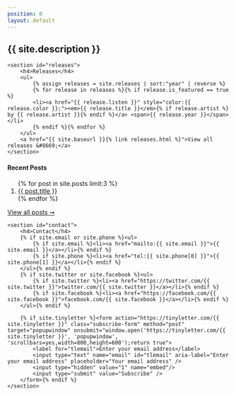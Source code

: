 ```yaml
---
position: 0
layout: default
---
```


<div class="col">
    <section id="intro">
        <h2>{{ site.description }}</h2>
    </section>

    <section id="releases">
        <h4>Releases</h4>
        <ul>
            {% assign releases = site.releases | sort:"year" | reverse %}
            {% for release in releases %}{% if release.is_featured == true %}
            <li><a href="{{ release.listen }}" style="color:{{ release.color }};"><em>{{ release.title }}</em>{% if release.artist %} by {{ release.artist }}{% endif %}</a> <span>{{ release.year }}</span></li>
            {% endif %}{% endfor %}
        </ul>
        <a href="{{ site.baseurl }}{% link releases.html %}">View all releases &#8669;</a>
    </section>
</div>

<div class="col">
    <section id="recent-posts">
        <h4>Recent Posts</h4>
        <ol>
            {% for post in site.posts limit:3 %}
            <li><a href="{{ post.url | prepend: site.baseurl }}">{{ post.title }}</a></li>
            {% endfor %}
        </ol>
        <a href="{{ site.baseurl }}{% link observations.html %}">View all posts &#8669;</a>
    </section>

    <section id="contact">
        <h4>Contact</h4>
        {% if site.email or site.phone %}<ul>
            {% if site.email %}<li><a href="mailto:{{ site.email }}">{{ site.email }}</a></li>{% endif %}
            {% if site.phone %}<li><a href="tel:{{ site.phone[0] }}">{{ site.phone[1] }}</a></li>{% endif %}
        </ul>{% endif %}
        {% if site.twitter or site.facebook %}<ul>
            {% if site.twitter %}<li><a href="https://twitter.com/{{ site.twitter }}">twitter.com/{{ site.twitter }}</a></li>{% endif %}
            {% if site.facebook %}<li><a href="https://facebook.com/{{ site.facebook }}">facebook.com/{{ site.facebook }}</a></li>{% endif %}
        </ul>{% endif %}

        {% if site.tinyletter %}<form action="https://tinyletter.com/{{ site.tinyletter }}" class="subscribe-form" method="post" target="popupwindow" onsubmit="window.open('https://tinyletter.com/{{ site.tinyletter }}', 'popupwindow', 'scrollbars=yes,width=800,height=600');return true">
            <label for="tlemail">Enter your email address</label>
            <input type="text" name="email" id="tlemail" aria-label="Enter your email address" placeholder="Your email address" />
            <input type="hidden" value="1" name="embed"/>
            <input type="submit" value="Subscribe" />
        </form>{% endif %}
    </section>
</div>
